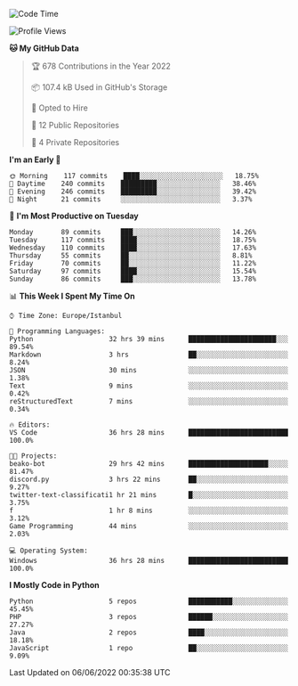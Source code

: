 <!--START_SECTION:waka-->
![Code Time](http://img.shields.io/badge/Code%20Time-199%20hrs%207%20mins-blue)

![Profile Views](http://img.shields.io/badge/Profile%20Views-0-blue)

**🐱 My GitHub Data** 

> 🏆 678 Contributions in the Year 2022
 > 
> 📦 107.4 kB Used in GitHub's Storage 
 > 
> 💼 Opted to Hire
 > 
> 📜 12 Public Repositories 
 > 
> 🔑 4 Private Repositories  
 > 
**I'm an Early 🐤** 

```text
🌞 Morning    117 commits    ████░░░░░░░░░░░░░░░░░░░░░   18.75% 
🌆 Daytime    240 commits    █████████░░░░░░░░░░░░░░░░   38.46% 
🌃 Evening    246 commits    █████████░░░░░░░░░░░░░░░░   39.42% 
🌙 Night      21 commits     ░░░░░░░░░░░░░░░░░░░░░░░░░   3.37%

```
📅 **I'm Most Productive on Tuesday** 

```text
Monday       89 commits     ███░░░░░░░░░░░░░░░░░░░░░░   14.26% 
Tuesday      117 commits    ████░░░░░░░░░░░░░░░░░░░░░   18.75% 
Wednesday    110 commits    ████░░░░░░░░░░░░░░░░░░░░░   17.63% 
Thursday     55 commits     ██░░░░░░░░░░░░░░░░░░░░░░░   8.81% 
Friday       70 commits     ██░░░░░░░░░░░░░░░░░░░░░░░   11.22% 
Saturday     97 commits     ████░░░░░░░░░░░░░░░░░░░░░   15.54% 
Sunday       86 commits     ███░░░░░░░░░░░░░░░░░░░░░░   13.78%

```


📊 **This Week I Spent My Time On** 

```text
⌚︎ Time Zone: Europe/Istanbul

💬 Programming Languages: 
Python                   32 hrs 39 mins      ██████████████████████░░░   89.54% 
Markdown                 3 hrs               ██░░░░░░░░░░░░░░░░░░░░░░░   8.24% 
JSON                     30 mins             ░░░░░░░░░░░░░░░░░░░░░░░░░   1.38% 
Text                     9 mins              ░░░░░░░░░░░░░░░░░░░░░░░░░   0.42% 
reStructuredText         7 mins              ░░░░░░░░░░░░░░░░░░░░░░░░░   0.34%

🔥 Editors: 
VS Code                  36 hrs 28 mins      █████████████████████████   100.0%

🐱‍💻 Projects: 
beako-bot                29 hrs 42 mins      ████████████████████░░░░░   81.47% 
discord.py               3 hrs 22 mins       ██░░░░░░░░░░░░░░░░░░░░░░░   9.27% 
twitter-text-classificati1 hr 21 mins        █░░░░░░░░░░░░░░░░░░░░░░░░   3.75% 
f                        1 hr 8 mins         ░░░░░░░░░░░░░░░░░░░░░░░░░   3.12% 
Game Programming         44 mins             ░░░░░░░░░░░░░░░░░░░░░░░░░   2.03%

💻 Operating System: 
Windows                  36 hrs 28 mins      █████████████████████████   100.0%

```

**I Mostly Code in Python** 

```text
Python                   5 repos             ███████████░░░░░░░░░░░░░░   45.45% 
PHP                      3 repos             ██████░░░░░░░░░░░░░░░░░░░   27.27% 
Java                     2 repos             ████░░░░░░░░░░░░░░░░░░░░░   18.18% 
JavaScript               1 repo              ██░░░░░░░░░░░░░░░░░░░░░░░   9.09%

```



 Last Updated on 06/06/2022 00:35:38 UTC
<!--END_SECTION:waka-->

<!--
**3nws/3nws** is a ✨ _special_ ✨ repository because its `README.md` (this file) appears on your GitHub profile.

Here are some ideas to get you started:

- 🔭 I’m currently working on ...
- 🌱 I’m currently learning ...
- 👯 I’m looking to collaborate on ...
- 🤔 I’m looking for help with ...
- 💬 Ask me about ...
- 📫 How to reach me: ...
- 😄 Pronouns: ...
- ⚡ Fun fact: ...
-->

